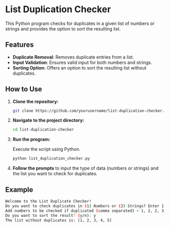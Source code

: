 # List Duplication Checker

This Python program checks for duplicates in a given list of numbers or strings and provides the option to sort the resulting list.

## Features

- **Duplicate Removal**: Removes duplicate entries from a list.
- **Input Validation**: Ensures valid input for both numbers and strings.
- **Sorting Option**: Offers an option to sort the resulting list without duplicates.

## How to Use

1. **Clone the repository:**

    ```bash
    git clone https://github.com/yourusername/list-duplication-checker.git
    ```

2. **Navigate to the project directory:**

    ```bash
    cd list-duplication-checker
    ```

3. **Run the program:**

    Execute the script using Python.

    ```bash
    python list_duplication_checker.py
    ```

4. **Follow the prompts** to input the type of data (numbers or strings) and the list you want to check for duplicates.

## Example

```bash
Welcome to the List Duplicate Checker!
Do you want to check duplicates in (1) Numbers or (2) Strings? Enter 1 or 2: 1
Add numbers to be checked if duplicated (comma separated) > 1, 2, 2, 3, 4, 4, 5
Do you want to sort the result? (y/n): y
The list without duplicates is: [1, 2, 3, 4, 5]
```
